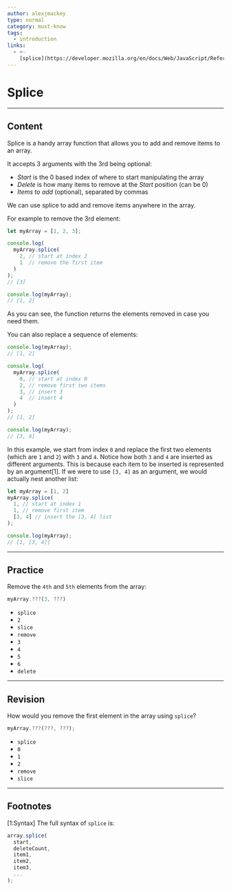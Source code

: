 ```yaml
---
author: alexjmackey
type: normal
category: must-know
tags:
  - introduction
links:
  - >-
    [splice](https://developer.mozilla.org/en/docs/Web/JavaScript/Reference/Global_Objects/Array/splice){documentation}
---
```


# Splice


---

## Content

Splice is a handy array function that allows you to add and remove items to an array.

It accepts 3 arguments with the 3rd being optional:

- *Start* is the 0 based index of where to start manipulating the array
- *Delete* is how many items to remove at the *Start* position (can be 0)
- *Items to add* (optional), separated by commas

We can use splice to add and remove items anywhere in the array.

For example to remove the 3rd element:

```js
let myArray = [1, 2, 3];

console.log(
  myArray.splice(
    2, // start at index 2
    1  // remove the first item
  )
);
// [3]

console.log(myArray);
// [1, 2]
```

As you can see, the function returns the elements removed in case you need them.

You can also replace a sequence of elements:

```js
console.log(myArray);
// [1, 2]

console.log(
  myArray.splice(
    0, // start at index 0
    2, // remove first two items
    3, // insert 3
    4  // insert 4
  )
);
// [1, 2]

console.log(myArray);
// [3, 4]
```

In this example, we start from index `0` and replace the first two elements (which are `1` and `2`) with `3` and `4`. Notice how both `3` and `4` are inserted as different arguments. This is because each item to be inserted is represented by an argument[1]. If we were to use `[3, 4]` as an argument, we would actually nest another list:

```js
let myArray = [1, 2]
myArray.splice(
  1, // start at index 1
  1, // remove first item
  [3, 4] // insert the [3, 4] list
);

console.log(myArray);
// [1, [3, 4]]
```


---

## Practice

Remove the `4th` and `5th` elements from the array:

```js
myArray.???(3, ???)
```

- `splice`
- `2`
- `slice`
- `remove`
- `3`
- `4`
- `5`
- `6`
- `delete`


---

## Revision

How would you remove the first element in the array using `splice`?

```js
myArray.???(???, ???);
```

- `splice`
- `0`
- `1`
- `2`
- `remove`
- `slice`


---

## Footnotes

[1:Syntax]
The full syntax of `splice` is:

```js
array.splice(
  start,
  deleteCount,
  item1,
  item2,
  item3,
  ...
);
```
